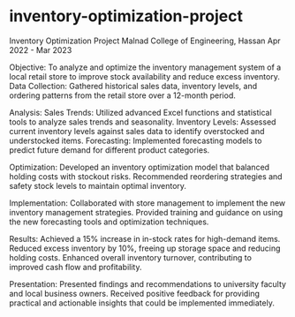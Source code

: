 # inventory-optimization-project

Inventory Optimization Project
Malnad College of Engineering, Hassan
Apr 2022 - Mar 2023

Objective: To analyze and optimize the inventory management system of a local retail store to improve stock availability and reduce excess inventory.
Data Collection: Gathered historical sales data, inventory levels, and ordering patterns from the retail store over a 12-month period.

Analysis:
Sales Trends: Utilized advanced Excel functions and statistical tools to analyze sales trends and seasonality.
Inventory Levels: Assessed current inventory levels against sales data to identify overstocked and understocked items.
Forecasting: Implemented forecasting models to predict future demand for different product categories.

Optimization:
Developed an inventory optimization model that balanced holding costs with stockout risks.
Recommended reordering strategies and safety stock levels to maintain optimal inventory.

Implementation:
Collaborated with store management to implement the new inventory management strategies.
Provided training and guidance on using the new forecasting tools and optimization techniques.

Results:
Achieved a 15% increase in in-stock rates for high-demand items.
Reduced excess inventory by 10%, freeing up storage space and reducing holding costs.
Enhanced overall inventory turnover, contributing to improved cash flow and profitability.

Presentation:
Presented findings and recommendations to university faculty and local business owners.
Received positive feedback for providing practical and actionable insights that could be implemented immediately.
